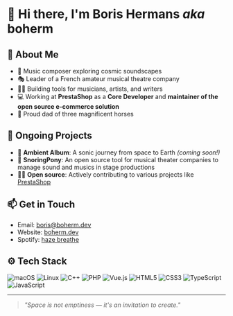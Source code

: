 # 👋 Hi there, I'm Boris Hermans *aka* boherm

## 🚀 About Me

- 🎵 Music composer exploring cosmic soundscapes
- 🎭 Leader of a French amateur musical theatre company
- 🧑‍💻 Building tools for musicians, artists, and writers
- 💻 Working at **PrestaShop** as a **Core Developer** and **maintainer of the open source e-commerce solution**
- 🐎 Proud dad of three magnificent horses

## 💼 Ongoing Projects

- 🎵 **Ambient Album**: A sonic journey from space to Earth *(coming soon!)*
- 🐴 **SnoringPony**: An open source tool for musical theater companies to manage sound and musics in stage productions
- 🧑‍🔧 **Open source**: Actively contributing to various projects like [PrestaShop](https://github.com/PrestaShop/PrestaShop)

## 📫 Get in Touch

- Email: boris@boherm.dev
- Website: [boherm.dev](https://boherm.dev/)
- Spotify: [haze breathe](https://open.spotify.com/intl-fr/artist/68abNIySY8fNs7c59cdVqI?si=cLBYqzuqSgiWGVWrxLA8Jg)

## ⚙️ Tech Stack

![macOS](https://img.shields.io/badge/macOS-000000?logo=apple&logoColor=white&style=for-the-badge)
![Linux](https://img.shields.io/badge/Linux-FCC624?logo=linux&logoColor=black&style=for-the-badge)
![C++](https://img.shields.io/badge/C++-00599C?logo=c%2B%2B&logoColor=white&style=for-the-badge)
![PHP](https://img.shields.io/badge/PHP-777BB4?logo=php&logoColor=white&style=for-the-badge)
![Vue.js](https://img.shields.io/badge/Vue.js-4FC08D?logo=vue.js&logoColor=white&style=for-the-badge)
![HTML5](https://img.shields.io/badge/HTML5-E34F26?logo=html5&logoColor=white&style=for-the-badge)
![CSS3](https://img.shields.io/badge/CSS3-1572B6?logo=css3&logoColor=white&style=for-the-badge)
![TypeScript](https://img.shields.io/badge/TypeScript-3178C6?logo=typescript&logoColor=white&style=for-the-badge)
![JavaScript](https://img.shields.io/badge/JavaScript-F7DF1E?logo=javascript&logoColor=black&style=for-the-badge)

---

> *"Space is not emptiness — it's an invitation to create."*
